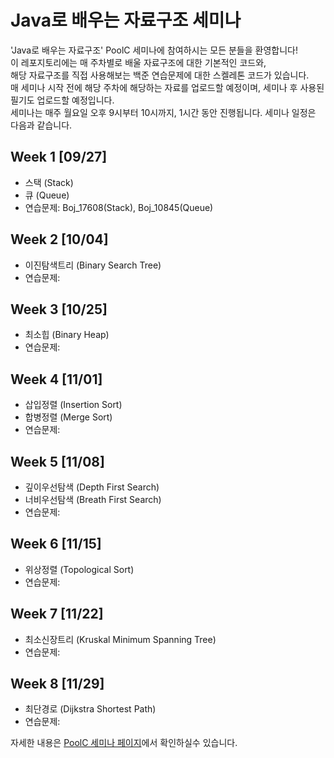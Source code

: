 # Java로 배우는 자료구조 세미나
'Java로 배우는 자료구조' PoolC 세미나에 참여하시는 모든 분들을 환영합니다!  
이 레포지토리에는 매 주차별로 배울 자료구조에 대한 기본적인 코드와,  
해당 자료구조를 직접 사용해보는 백준 연습문제에 대한 스켈레톤 코드가 있습니다.  
매 세미나 시작 전에 해당 주차에 해당하는 자료를 업로드할 예정이며, 세미나 후 사용된 필기도 업로드할 예정입니다.  
세미나는 매주 월요일 오후 9시부터 10시까지, 1시간 동안 진행됩니다. 세미나 일정은 다음과 같습니다.  

## Week 1 [09/27]
- 스택 (Stack)
- 큐 (Queue)
- 연습문제: Boj_17608(Stack), Boj_10845(Queue)

## Week 2 [10/04]
- 이진탐색트리 (Binary Search Tree)
- 연습문제: 

## Week 3 [10/25]
- 최소힙 (Binary Heap)
- 연습문제: 

## Week 4 [11/01]
- 삽입정렬 (Insertion Sort)
- 합병정렬 (Merge Sort)
- 연습문제: 

## Week 5 [11/08]
- 깊이우선탐색 (Depth First Search)
- 너비우선탐색 (Breath First Search)
- 연습문제:

## Week 6 [11/15]
- 위상정렬 (Topological Sort)
- 연습문제:

## Week 7 [11/22]
- 최소신장트리 (Kruskal Minimum Spanning Tree)
- 연습문제:

## Week 8 [11/29]
- 최단경로 (Dijkstra Shortest Path)
- 연습문제:


자세한 내용은 [PoolC 세미나 페이지](https://poolc.org/activity/506)에서 확인하실수 있습니다.
